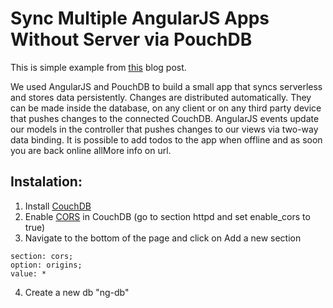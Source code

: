 Sync Multiple AngularJS Apps Without Server via PouchDB
=======================================================

This is simple example from [this](http://mircozeiss.com/sync-multiple-angularjs-apps-without-server-via-pouchdb/) blog post.

We used AngularJS and PouchDB to build a small app that syncs serverless and stores data persistently. Changes are distributed automatically. They can be made inside the database, on any client or on any third party device that pushes changes to the connected CouchDB. AngularJS events update our models in the controller that pushes changes to our views via two-way data binding. It is possible to add todos to the app when offline and as soon you are back online allMore info on  url.

## Instalation:

1. Install [CouchDB](http://couchdb.apache.org)
2. Enable [CORS](http://docs.couchdb.org/en/latest/cors.html) in CouchDB (go to section httpd and set enable_cors to true)
3. Navigate to the bottom of the page and click on Add a new section
```
section: cors;
option: origins;
value: *
```
4. Create a new db "ng-db"

